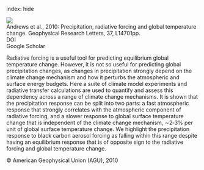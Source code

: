 index: hide

<div class="Citation">
    <div class="Citation-thumb CitationThumb-linked"  data-href="https://doi.org/10.1029/2010gl043991">
      <img src="https://static.claimspace.cloud/climate-study-static/refs/thumbs/12/Andrews_et_al_2010-thumb.png" />
    </div>

  <div class="Citation-body">
    <div class="Citation-text">Andrews et al., 2010: Precipitation, radiative forcing and global temperature change. <span class="Article-journal">Geophysical Research Letters, </span><span class="Article-volume">37, </span>L14701pp.</div>
    <div class="Citation-links">
      <div class="CitationLink" data-href="https://doi.org/10.1029/2010gl043991">
        <div class="CitationLink-icon CitationLink-Doi"></div>
        <div class="CitationLink-text">DOI</div>
      </div>
      <div class="CitationLink" data-href="https://scholar.google.com/scholar?q=10.1029/2010gl043991">
        <div class="CitationLink-icon CitationLink-Scholar"></div>
        <div class="CitationLink-text">Google Scholar</div>
      </div>
    </div>
  </div>
</div>

Radiative forcing is a useful tool for predicting equilibrium global temperature change. However, it is not so useful for predicting global precipitation changes, as changes in precipitation strongly depend on the climate change mechanism and how it perturbs the atmospheric and surface energy budgets. Here a suite of climate model experiments and radiative transfer calculations are used to quantify and assess this dependency across a range of climate change mechanisms. It is shown that the precipitation response can be split into two parts: a fast atmospheric response that strongly correlates with the atmospheric component of radiative forcing, and a slower response to global surface temperature change that is independent of the climate change mechanism, ∼2‐3% per unit of global surface temperature change. We highlight the precipitation response to black carbon aerosol forcing as falling within this range despite having an equilibrium response that is of opposite sign to the radiative forcing and global temperature change.

<div class="Citation-copy">
&copy; American Geophysical Union (AGU), 2010
</div>